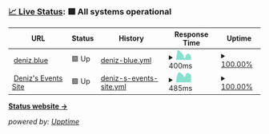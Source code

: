 ### [📈 Live Status](https://status.deniz.blue): <!--live status--> **🟩 All systems operational**

<!--start: status pages-->
<!-- This summary is generated by Upptime (https://github.com/upptime/upptime) -->
<!-- Do not edit this manually, your changes will be overwritten -->
<!-- prettier-ignore -->
| URL | Status | History | Response Time | Uptime |
| --- | ------ | ------- | ------------- | ------ |
| <img alt="" src="https://emoji-cdn.mqrio.dev/%E2%9C%A8?style=twitter" height="13"> [deniz.blue](https://deniz.blue) | 🟩 Up | [deniz-blue.yml](https://github.com/deniz-blue/upptime/commits/HEAD/history/deniz-blue.yml) | <details><summary><img alt="Response time graph" src="./graphs/deniz-blue/response-time-week.png" height="20"> 400ms</summary><br><a href="https://status.deniz.blue/history/deniz-blue"><img alt="Response time 387" src="https://img.shields.io/endpoint?url=https%3A%2F%2Fraw.githubusercontent.com%2Fdeniz-blue%2Fupptime%2FHEAD%2Fapi%2Fdeniz-blue%2Fresponse-time.json"></a><br><a href="https://status.deniz.blue/history/deniz-blue"><img alt="24-hour response time 214" src="https://img.shields.io/endpoint?url=https%3A%2F%2Fraw.githubusercontent.com%2Fdeniz-blue%2Fupptime%2FHEAD%2Fapi%2Fdeniz-blue%2Fresponse-time-day.json"></a><br><a href="https://status.deniz.blue/history/deniz-blue"><img alt="7-day response time 400" src="https://img.shields.io/endpoint?url=https%3A%2F%2Fraw.githubusercontent.com%2Fdeniz-blue%2Fupptime%2FHEAD%2Fapi%2Fdeniz-blue%2Fresponse-time-week.json"></a><br><a href="https://status.deniz.blue/history/deniz-blue"><img alt="30-day response time 387" src="https://img.shields.io/endpoint?url=https%3A%2F%2Fraw.githubusercontent.com%2Fdeniz-blue%2Fupptime%2FHEAD%2Fapi%2Fdeniz-blue%2Fresponse-time-month.json"></a><br><a href="https://status.deniz.blue/history/deniz-blue"><img alt="1-year response time 387" src="https://img.shields.io/endpoint?url=https%3A%2F%2Fraw.githubusercontent.com%2Fdeniz-blue%2Fupptime%2FHEAD%2Fapi%2Fdeniz-blue%2Fresponse-time-year.json"></a></details> | <details><summary><a href="https://status.deniz.blue/history/deniz-blue">100.00%</a></summary><a href="https://status.deniz.blue/history/deniz-blue"><img alt="All-time uptime 100.00%" src="https://img.shields.io/endpoint?url=https%3A%2F%2Fraw.githubusercontent.com%2Fdeniz-blue%2Fupptime%2FHEAD%2Fapi%2Fdeniz-blue%2Fuptime.json"></a><br><a href="https://status.deniz.blue/history/deniz-blue"><img alt="24-hour uptime 100.00%" src="https://img.shields.io/endpoint?url=https%3A%2F%2Fraw.githubusercontent.com%2Fdeniz-blue%2Fupptime%2FHEAD%2Fapi%2Fdeniz-blue%2Fuptime-day.json"></a><br><a href="https://status.deniz.blue/history/deniz-blue"><img alt="7-day uptime 100.00%" src="https://img.shields.io/endpoint?url=https%3A%2F%2Fraw.githubusercontent.com%2Fdeniz-blue%2Fupptime%2FHEAD%2Fapi%2Fdeniz-blue%2Fuptime-week.json"></a><br><a href="https://status.deniz.blue/history/deniz-blue"><img alt="30-day uptime 100.00%" src="https://img.shields.io/endpoint?url=https%3A%2F%2Fraw.githubusercontent.com%2Fdeniz-blue%2Fupptime%2FHEAD%2Fapi%2Fdeniz-blue%2Fuptime-month.json"></a><br><a href="https://status.deniz.blue/history/deniz-blue"><img alt="1-year uptime 100.00%" src="https://img.shields.io/endpoint?url=https%3A%2F%2Fraw.githubusercontent.com%2Fdeniz-blue%2Fupptime%2FHEAD%2Fapi%2Fdeniz-blue%2Fuptime-year.json"></a></details>
| <img alt="" src="https://events.deniz.blue/eventsdenizblue.svg" height="13"> [Deniz's Events Site](https://events.deniz.blue) | 🟩 Up | [deniz-s-events-site.yml](https://github.com/deniz-blue/upptime/commits/HEAD/history/deniz-s-events-site.yml) | <details><summary><img alt="Response time graph" src="./graphs/deniz-s-events-site/response-time-week.png" height="20"> 485ms</summary><br><a href="https://status.deniz.blue/history/deniz-s-events-site"><img alt="Response time 501" src="https://img.shields.io/endpoint?url=https%3A%2F%2Fraw.githubusercontent.com%2Fdeniz-blue%2Fupptime%2FHEAD%2Fapi%2Fdeniz-s-events-site%2Fresponse-time.json"></a><br><a href="https://status.deniz.blue/history/deniz-s-events-site"><img alt="24-hour response time 423" src="https://img.shields.io/endpoint?url=https%3A%2F%2Fraw.githubusercontent.com%2Fdeniz-blue%2Fupptime%2FHEAD%2Fapi%2Fdeniz-s-events-site%2Fresponse-time-day.json"></a><br><a href="https://status.deniz.blue/history/deniz-s-events-site"><img alt="7-day response time 485" src="https://img.shields.io/endpoint?url=https%3A%2F%2Fraw.githubusercontent.com%2Fdeniz-blue%2Fupptime%2FHEAD%2Fapi%2Fdeniz-s-events-site%2Fresponse-time-week.json"></a><br><a href="https://status.deniz.blue/history/deniz-s-events-site"><img alt="30-day response time 501" src="https://img.shields.io/endpoint?url=https%3A%2F%2Fraw.githubusercontent.com%2Fdeniz-blue%2Fupptime%2FHEAD%2Fapi%2Fdeniz-s-events-site%2Fresponse-time-month.json"></a><br><a href="https://status.deniz.blue/history/deniz-s-events-site"><img alt="1-year response time 501" src="https://img.shields.io/endpoint?url=https%3A%2F%2Fraw.githubusercontent.com%2Fdeniz-blue%2Fupptime%2FHEAD%2Fapi%2Fdeniz-s-events-site%2Fresponse-time-year.json"></a></details> | <details><summary><a href="https://status.deniz.blue/history/deniz-s-events-site">100.00%</a></summary><a href="https://status.deniz.blue/history/deniz-s-events-site"><img alt="All-time uptime 99.96%" src="https://img.shields.io/endpoint?url=https%3A%2F%2Fraw.githubusercontent.com%2Fdeniz-blue%2Fupptime%2FHEAD%2Fapi%2Fdeniz-s-events-site%2Fuptime.json"></a><br><a href="https://status.deniz.blue/history/deniz-s-events-site"><img alt="24-hour uptime 100.00%" src="https://img.shields.io/endpoint?url=https%3A%2F%2Fraw.githubusercontent.com%2Fdeniz-blue%2Fupptime%2FHEAD%2Fapi%2Fdeniz-s-events-site%2Fuptime-day.json"></a><br><a href="https://status.deniz.blue/history/deniz-s-events-site"><img alt="7-day uptime 100.00%" src="https://img.shields.io/endpoint?url=https%3A%2F%2Fraw.githubusercontent.com%2Fdeniz-blue%2Fupptime%2FHEAD%2Fapi%2Fdeniz-s-events-site%2Fuptime-week.json"></a><br><a href="https://status.deniz.blue/history/deniz-s-events-site"><img alt="30-day uptime 99.96%" src="https://img.shields.io/endpoint?url=https%3A%2F%2Fraw.githubusercontent.com%2Fdeniz-blue%2Fupptime%2FHEAD%2Fapi%2Fdeniz-s-events-site%2Fuptime-month.json"></a><br><a href="https://status.deniz.blue/history/deniz-s-events-site"><img alt="1-year uptime 99.96%" src="https://img.shields.io/endpoint?url=https%3A%2F%2Fraw.githubusercontent.com%2Fdeniz-blue%2Fupptime%2FHEAD%2Fapi%2Fdeniz-s-events-site%2Fuptime-year.json"></a></details>

<!--end: status pages-->

[**Status website →**](https://status.deniz.blue)

_powered by: [Upptime](https://github.com/upptime/upptime)_
